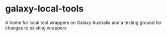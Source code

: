 # galaxy-local-tools
A home for local tool wrappers on Galaxy Australia and a testing ground for changes to existing wrappers
